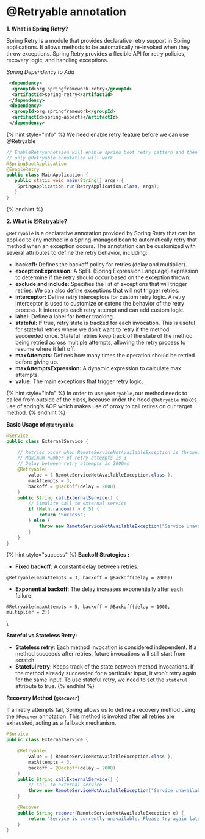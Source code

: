 # @Retryable annotation

**1. What is Spring Retry?**

Spring Retry is a module that provides declarative retry support in Spring applications. It allows methods to be automatically re-invoked when they throw exceptions. Spring Retry provides a flexible API for retry policies, recovery logic, and handling exceptions.

_Spring Dependency to Add_

```xml
 <dependency>
  <groupId>org.springframework.retry</groupId>
  <artifactId>spring-retry</artifactId>
 </dependency>
 <dependency>
  <groupId>org.springframework</groupId>
  <artifactId>spring-aspects</artifactId>
 </dependency>
```

{% hint style="info" %}
We need enable retry feature before we can use @Retryable

```java
// EnableRetryannotaion will enable spring boot retry pattern and then 
// only @Retryable annotation will work
@SpringBootApplication
@EnableRetry
public class MainApplication {
   public static void main(String[] args) {
    SpringApplication.run(RetryApplication.class, args);
   }
}
```
{% endhint %}



**2. What is @Retryable?**

`@Retryable` is a declarative annotation provided by Spring Retry that can be applied to any method in a Spring-managed bean to automatically retry that method when an exception occurs. The annotation can be customized with several attributes to define the retry behavior, including:

* **backoff:** Defines the backoff policy for retries (delay and multiplier).
* **exceptionExpression:** A SpEL (Spring Expression Language) expression to determine if the retry should occur based on the exception thrown.
* **exclude and include:** Specifies the list of exceptions that will trigger retries. We can also define exceptions that will not trigger retries.
* **interceptor:** Define retry interceptors for custom retry logic. A retry interceptor is used to customize or extend the behavior of the retry process. It intercepts each retry attempt and can add custom logic.
* **label:** Define a label for better tracking.
* **stateful:** If true, retry state is tracked for each invocation. This is useful for stateful retries where we don’t want to retry if the method succeeded once. Stateful retries keep track of the state of the method being retried across multiple attempts, allowing the retry process to resume where it left off.
* **maxAttempts**: Defines how many times the operation should be retried before giving up.
* **maxAttemptsExpression:** A dynamic expression to calculate max attempts.
* **value:** The main exceptions that trigger retry logic.

{% hint style="info" %}
In order to use `@Retryable,`our method needs to called from outside of the class, because under the hood `@Retryable` makes use of spring's AOP which makes use of proxy to call retires on our target method.
{% endhint %}

**Basic Usage of `@Retryable`**

```java
@Service
public class ExternalService {

    // Retries occur when RemoteServiceNotAvailableException is thrown.
    // Maximum number of retry attempts is 3
    // Delay between retry attempts is 2000ms
    @Retryable(
        value = { RemoteServiceNotAvailableException.class }, 
        maxAttempts = 3, 
        backoff = @Backoff(delay = 2000)
    )
    public String callExternalService() {
        // Simulate call to external service
        if (Math.random() > 0.5) {
            return "Success";
        } else {
            throw new RemoteServiceNotAvailableException("Service unavailable.");
        }
    }
}
```

{% hint style="success" %}
**Backoff Strategies :**

* **Fixed backoff**: A constant delay between retries.

`@Retryable(maxAttempts = 3, backoff = @Backoff(delay = 2000))`

* **Exponential backoff**: The delay increases exponentially after each failure.

`@Retryable(maxAttempts = 5, backoff = @Backoff(delay = 1000, multiplier = 2))`

\


**Stateful vs Stateless Retry:**

* **Stateless retry**: Each method invocation is considered independent. If a method succeeds after retries, future invocations will still start from scratch.
* **Stateful retry**: Keeps track of the state between method invocations. If the method already succeeded for a particular input, it won’t retry again for the same input. To use stateful retry, we need to set the `stateful` attribute to true.
{% endhint %}



**Recovery Method (`@Recover`)**

If all retry attempts fail, Spring allows us to define a recovery method using the `@Recover` annotation. This method is invoked after all retries are exhausted, acting as a fallback mechanism.

```java
@Service
public class ExternalService {

    @Retryable(
        value = { RemoteServiceNotAvailableException.class }, 
        maxAttempts = 3, 
        backoff = @Backoff(delay = 2000)
    )
    public String callExternalService() {
        // Call to external service
        throw new RemoteServiceNotAvailableException("Service unavailable.");
    }

    @Recover
    public String recover(RemoteServiceNotAvailableException e) {
        return "Service is currently unavailable. Please try again later.";
    }
}

```



